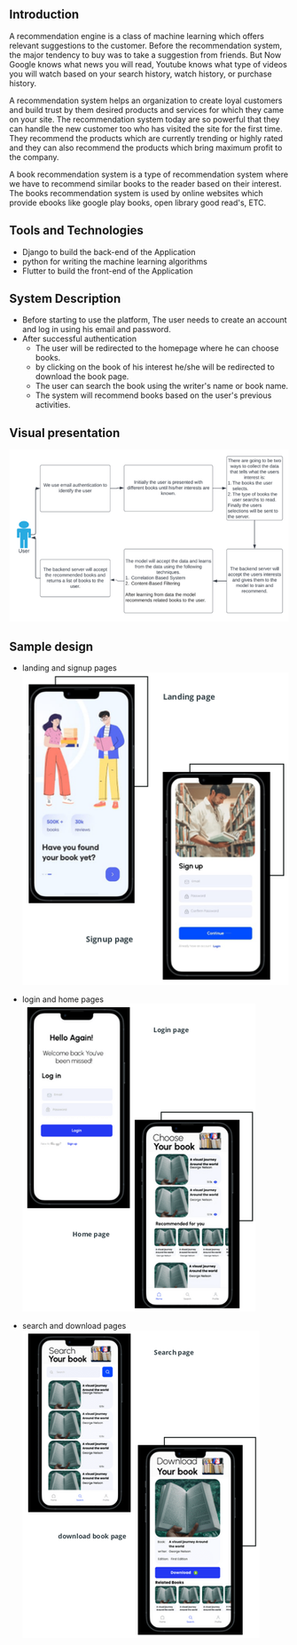 ## Introduction
A recommendation engine is a class of machine learning which offers relevant suggestions to the customer. Before the recommendation system, the major tendency to buy was to take a suggestion from friends. But Now Google knows what news you will read, Youtube knows what type of videos you will watch based on your search history, watch history, or purchase history.

A recommendation system helps an organization to create loyal customers and build trust by them desired products and services for which they came on your site. The recommendation system today are so powerful that they can handle the new customer too who has visited the site for the first time. They recommend the products which are currently trending or highly rated and they can also recommend the products which bring maximum profit to the company.

A book recommendation system is a type of recommendation system where we have to recommend similar books to the reader based on their interest. The books recommendation system is used by online websites which provide ebooks like google play books, open library good read's, ETC.

## Tools and Technologies
- Django to build the back-end of the Application
- python for writing the machine learning algorithms
- Flutter to build the front-end of the Application

## System Description
- Before starting to use the platform, The user needs to create an account and log in using his email and password.
- After successful authentication 
    - The user will be redirected to the homepage where he can choose books.
    - by clicking on the book of his interest he/she will be redirected to download the book page.
    - The user can search the book using the writer's name or book name.
    - The system will recommend books based on the user's previous activities.

## Visual presentation
![visual presentation of book recommendation system](/images/visual.png)

## Sample design
* landing and signup pages
![landing page and signup page](/images/page1.png)

* login and home pages
![login and home pages](/images/page2.png)

* search and download pages
![search and download pages](/images/page3.png)